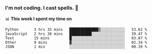 ### I'm not coding. I cast spells. 🎩

📊 **This week I spent my time on**
<!--START_SECTION:waka-->
```text
Python       3 hrs 35 mins   █████████████▒░░░░░░░░░░░   53.62 % 
JavaScript   2 hrs 38 mins   ██████████░░░░░░░░░░░░░░░   39.47 % 
Text         15 mins         █░░░░░░░░░░░░░░░░░░░░░░░░   03.87 % 
Other        9 mins          ▓░░░░░░░░░░░░░░░░░░░░░░░░   02.34 % 
JSON         1 min           ░░░░░░░░░░░░░░░░░░░░░░░░░   00.39 % 
```
<!--END_SECTION:waka-->

